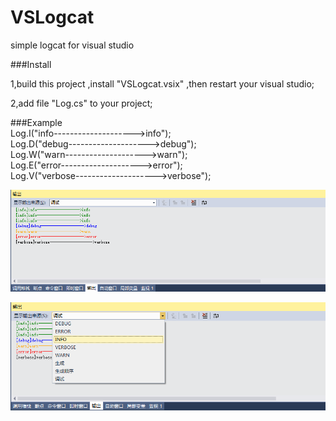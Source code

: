 VSLogcat
========

simple logcat for visual studio

###Install

1,build this project ,install "VSLogcat.vsix" ,then restart your visual studio;

2,add file "Log.cs" to your project;

###Example
<br>
Log.I("info-------------------->info");<br>
Log.D("debug-------------------->debug");<br>
Log.W("warn-------------------->warn");<br>
Log.E("error-------------------->error");<br>
Log.V("verbose-------------------->verbose");<br>


![image](https://raw.githubusercontent.com/liyang1221/VSLogcat/master/Screenshot/1.png)


![image](https://raw.githubusercontent.com/liyang1221/VSLogcat/master/Screenshot/2.png)

